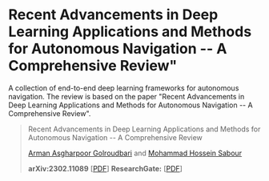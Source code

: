 # Recent Advancements in Deep Learning Applications and Methods for Autonomous Navigation -- A Comprehensive Review"

A collection of end-to-end deep learning frameworks for autonomous navigation. The review is based on the paper "Recent Advancements in Deep Learning Applications and Methods for Autonomous Navigation -- A Comprehensive Review".


>Recent Advancements in Deep Learning Applications and Methods for Autonomous Navigation -- A Comprehensive Review
 >
 >[Arman Asgharpoor Golroudbari](https://Armanasq.github.io/) and [Mohammad Hossein Sabour](https://scholar.google.com/citations?user=R86XDtUAAAAJ&hl=en)
 >
 >**arXiv:2302.11089** [[PDF](https://arxiv.org/abs/2302.11089)]
 >**ResearchGate:** [[PDF](https://www.researchgate.net/publication/368686710_Recent_Advancements_in_Deep_Learning_Applications_and_Methods_for_Autonomous_Navigation_-_A_Comprehensive_Review)]

